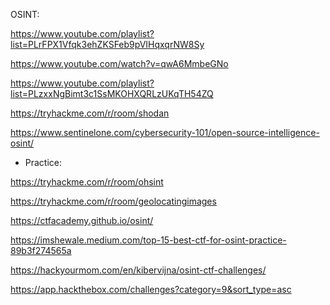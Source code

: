 OSINT:


https://www.youtube.com/playlist?list=PLrFPX1Vfqk3ehZKSFeb9pVIHqxqrNW8Sy

https://www.youtube.com/watch?v=qwA6MmbeGNo

https://www.youtube.com/playlist?list=PLzxxNgBimt3c1SsMKOHXQRLzUKqTH54ZQ

https://tryhackme.com/r/room/shodan

https://www.sentinelone.com/cybersecurity-101/open-source-intelligence-osint/


- Practice:
  
https://tryhackme.com/r/room/ohsint

https://tryhackme.com/r/room/geolocatingimages

https://ctfacademy.github.io/osint/

https://imshewale.medium.com/top-15-best-ctf-for-osint-practice-89b3f274565a

https://hackyourmom.com/en/kibervijna/osint-ctf-challenges/

https://app.hackthebox.com/challenges?category=9&sort_type=asc
